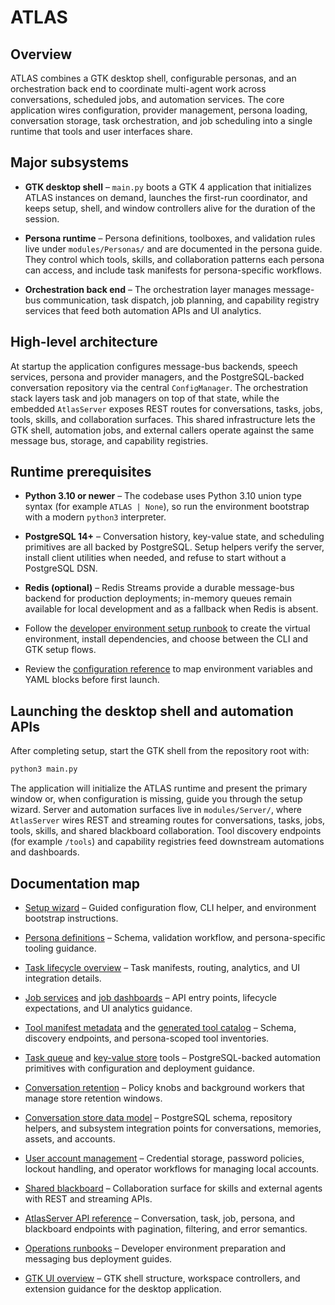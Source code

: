 # ATLAS

## Overview
ATLAS combines a GTK desktop shell, configurable personas, and an orchestration back end to coordinate multi-agent work across conversations, scheduled jobs, and automation services. The core application wires configuration, provider management, persona loading, conversation storage, task orchestration, and job scheduling into a single runtime that tools and user interfaces share.

## Major subsystems
- **GTK desktop shell** – `main.py` boots a GTK 4 application that initializes ATLAS instances on demand, launches the first-run coordinator, and keeps setup, shell, and window controllers alive for the duration of the session.

- **Persona runtime** – Persona definitions, toolboxes, and validation rules live under `modules/Personas/` and are documented in the persona guide. They control which tools, skills, and collaboration patterns each persona can access, and include task manifests for persona-specific workflows.

- **Orchestration back end** – The orchestration layer manages message-bus communication, task dispatch, job planning, and capability registry services that feed both automation APIs and UI analytics.

## High-level architecture
At startup the application configures message-bus backends, speech services, persona and provider managers, and the PostgreSQL-backed conversation repository via the central `ConfigManager`. The orchestration stack layers task and job managers on top of that state, while the embedded `AtlasServer` exposes REST routes for conversations, tasks, jobs, tools, skills, and collaboration surfaces. This shared infrastructure lets the GTK shell, automation jobs, and external callers operate against the same message bus, storage, and capability registries.

## Runtime prerequisites
- **Python 3.10 or newer** – The codebase uses Python 3.10 union type syntax (for example `ATLAS | None`), so run the environment bootstrap with a modern `python3` interpreter.

- **PostgreSQL 14+** – Conversation history, key-value state, and scheduling primitives are all backed by PostgreSQL. Setup helpers verify the server, install client utilities when needed, and refuse to start without a PostgreSQL DSN.

- **Redis (optional)** – Redis Streams provide a durable message-bus backend for production deployments; in-memory queues remain available for local development and as a fallback when Redis is absent.

- Follow the [developer environment setup runbook](docs/ops/developer-setup.md) to create the virtual environment, install dependencies, and choose between the CLI and GTK setup flows.
- Review the [configuration reference](docs/configuration.md) to map environment variables and YAML blocks before first launch.

## Launching the desktop shell and automation APIs
After completing setup, start the GTK shell from the repository root with:

```bash
python3 main.py
```

The application will initialize the ATLAS runtime and present the primary window or, when configuration is missing, guide you through the setup wizard. Server and automation surfaces live in `modules/Server/`, where `AtlasServer` wires REST and streaming routes for conversations, tasks, jobs, tools, skills, and shared blackboard collaboration. Tool discovery endpoints (for example `/tools`) and capability registries feed downstream automations and dashboards.

## Documentation map
- [Setup wizard](docs/setup-wizard.md) – Guided configuration flow, CLI helper, and environment bootstrap instructions.

- [Persona definitions](docs/Personas.md) – Schema, validation workflow, and persona-specific tooling guidance.

- [Task lifecycle overview](docs/tasks/overview.md) – Task manifests, routing, analytics, and UI integration details.
- [Job services](docs/jobs/api.md) and [job dashboards](docs/jobs/ui.md) – API entry points, lifecycle expectations, and UI analytics guidance.

- [Tool manifest metadata](docs/tool-manifest.md) and the [generated tool catalog](docs/generated/tools.md) – Schema, discovery endpoints, and persona-scoped tool inventories.

- [Task queue](docs/tools/task_queue.md) and [key-value store](docs/tools/kv_store.md) tools – PostgreSQL-backed automation primitives with configuration and deployment guidance.

- [Conversation retention](docs/conversation_retention.md) – Policy knobs and background workers that manage store retention windows.

- [Conversation store data model](docs/conversation-store.md) – PostgreSQL schema, repository helpers, and subsystem integration points for conversations, memories, assets, and accounts.

- [User account management](docs/user-accounts.md) – Credential storage, password policies, lockout handling, and operator workflows for managing local accounts.

- [Shared blackboard](docs/blackboard.md) – Collaboration surface for skills and external agents with REST and streaming APIs.

- [AtlasServer API reference](docs/server/api.md) – Conversation, task, job, persona, and blackboard endpoints with pagination, filtering, and error semantics.

- [Operations runbooks](docs/ops/README.md) – Developer environment preparation and messaging bus deployment guides.
- [GTK UI overview](docs/ui/gtk-overview.md) – GTK shell structure, workspace controllers, and extension guidance for the desktop application.
